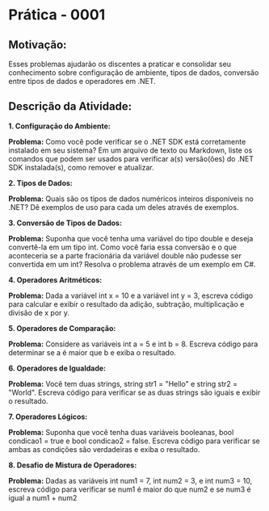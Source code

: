 # Prática - 0001
## Motivação:
Esses problemas ajudarão os discentes a praticar e consolidar seu
conhecimento sobre configuração de ambiente, tipos de dados,
conversão entre tipos de dados e operadores em .NET.

## Descrição da Atividade:
**1. Configuração do Ambiente:**
   
**Problema:** Como você pode verificar se o .NET SDK está corretamente instalado em
seu sistema? Em um arquivo de texto ou Markdown, liste os comandos que podem
ser usados para verificar a(s) versão(ões) do .NET SDK instalada(s), como remover e
atualizar.

**2. Tipos de Dados:**

**Problema:** Quais são os tipos de dados numéricos inteiros disponíveis no .NET? Dê
exemplos de uso para cada um deles através de exemplos.

**3. Conversão de Tipos de Dados:**

**Problema:** Suponha que você tenha uma variável do tipo double e deseja convertê-la
em um tipo int. Como você faria essa conversão e o que aconteceria se a parte
fracionária da variável double não pudesse ser convertida em um int? Resolva o
problema através de um exemplo em C#.

**4. Operadores Aritméticos:**

**Problema:** Dada a variável int x = 10 e a variável int y = 3, escreva código para calcular
e exibir o resultado da adição, subtração, multiplicação e divisão de x por y.

**5. Operadores de Comparação:**

**Problema:** Considere as variáveis int a = 5 e int b = 8. Escreva código para determinar
se a é maior que b e exiba o resultado.

**6. Operadores de Igualdade:**

**Problema:** Você tem duas strings, string str1 = "Hello" e string str2 = "World". Escreva
código para verificar se as duas strings são iguais e exibir o resultado.

**7. Operadores Lógicos:**

**Problema:** Suponha que você tenha duas variáveis booleanas, bool condicao1 = true
e bool condicao2 = false. Escreva código para verificar se ambas as condições são
verdadeiras e exiba o resultado.

**8. Desafio de Mistura de Operadores:**

**Problema:** Dadas as variáveis int num1 = 7, int num2 = 3, e int num3 = 10, escreva
código para verificar se num1 é maior do que num2 e se num3 é igual a num1 + num2
